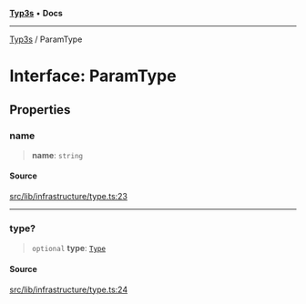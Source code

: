 [**Typ3s**](../README.md) • **Docs**

***

[Typ3s](../README.md) / ParamType

# Interface: ParamType

## Properties

### name

> **name**: `string`

#### Source

[src/lib/infrastructure/type.ts:23](https://github.com/data7expressions/typ3s/blob/0f522cb/src/lib/infrastructure/type.ts#L23)

***

### type?

> `optional` **type**: [`Type`](../classes/Type.md)

#### Source

[src/lib/infrastructure/type.ts:24](https://github.com/data7expressions/typ3s/blob/0f522cb/src/lib/infrastructure/type.ts#L24)
